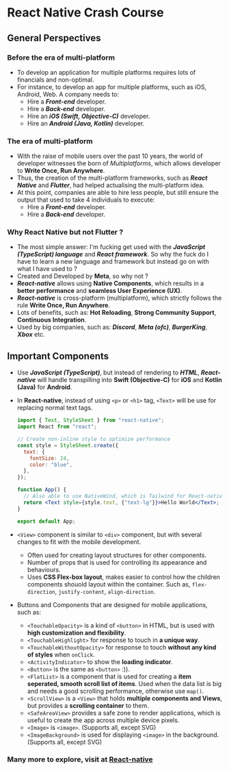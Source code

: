 # React Native Crash Course

## General Perspectives

### Before the era of multi-platform

- To develop an application for multiple platforms requires lots of financials and non-optimal.
- For instance, to develop an app for multiple platforms, such as iOS, Android, Web. A company needs to:
  - Hire a **_Front-end_** developer.
  - Hire a **_Back-end_** developer.
  - Hire an **_iOS (Swift, Objective-C)_** developer.
  - Hire an **_Android (Java, Kotlin)_** developer.

### The era of multi-platform

- With the raise of mobile users over the past 10 years, the world of developer witnesses the born of _Multiplatforms_, which allows developer to **Write Once, Run Anywhere**.
- Thus, the creation of the multi-platform frameworks, such as **_React Native_** and **_Flutter_**, had helped actualising the multi-platform idea.
- At this point, companies are able to hire less people, but still ensure the output that used to take 4 individuals to execute:
  - Hire a **_Front-end_** developer.
  - Hire a **_Back-end_** developer.

### Why React Native but not Flutter ?

- The most simple answer: I'm fucking get used with the **_JavaScript (TypeScript) language_** and **_React framework_**. So why the fuck do I have to learn a new language and framework but instead go on with what I have used to ?
- Created and Developed by **Meta**, so why not ?
- **_React-native_** allows using **Native Components**, which results in a **better performance** and **seamless User Experience (UX)**.
- **_React-native_** is cross-platform (multiplatform), which strictly follows the rule **Write Once, Run Anywhere**.
- Lots of benefits, such as: **Hot Reloading**, **Strong Community Support**, **Continuous Integration**.
- Used by big companies, such as: **_Discord_**, **_Meta (ofc)_**, **_BurgerKing_**, **_Xbox_** etc.

## Important Components

- Use **_JavaScript (TypeScript)_**, but instead of rendering to **_HTML_**, **_React-native_** will handle transpilling into **Swift (Objective-C)** for **iOS** and **Kotlin (Java)** for **Android**.
- In **React-native**, instead of using `<p>` or `<h1>` tag, `<Text>` will be use for replacing normal text tags.

  ```jsx title="index.jsx"
  import { Text, StyleSheet } from "react-native";
  import React from "react";

  // Create non-inline style to optimize performance
  const style = StyleSheet.create({
    text: {
      fontSize: 24,
      color: "blue",
    },
  });

  function App() {
    // Also able to use NativeWind, which is Tailwind for React-native
    return <Text style={style.text, {"text-lg"}}>Hello World</Text>;
  }

  export default App;
  ```

- `<View>` component is similar to `<div>` component, but with several changes to fit with the mobile development.

  - Often used for creating layout structures for other components.
  - Number of props that is used for controlling its appearance and behaviours.
  - Uses **CSS Flex-box layout**, makes easier to control how the children components shouold layout within the container. Such as, `flex-direction`, `justify-content`, `align-direction`.

- Buttons and Components that are designed for mobile applications, such as:
  - `<TouchableOpacity>` is a kind of `<button>` in HTML, but is used with **high customization and flexibility**.
  - `<TouchableHighlight>` for response to touch in **a unique way**.
  - `<TouchableWithoutOpacity>` for response to touch **without any kind of styles** when `onClick`.
  - `<ActivityIndicator>` to show the **loading indicator**.
  - `<Button>` is the same as `<button>` :)).
  - `<FlatList>` is a component that is used for creating a **item seperated, smooth scroll list of items**. Used when the data list is big and needs a good scrolling performance, otherwise use `map()`.
  - `<ScrollView>` is a `<View>` that holds **multiple components and Views**, but provides a **scrolling container** to them.
  - `<SafeAreaView>` provides a safe zone to render applications, which is useful to create the app across multiple device pixels.
  - `<Image>` is `<image>`. (Supports all, except SVG)
  - `<ImageBackground>` is used for displaying `<image>` in the background. (Supports all, except SVG)

### Many more to explore, visit at [React-native](https://reactnative.dev/docs/components-and-apis)
